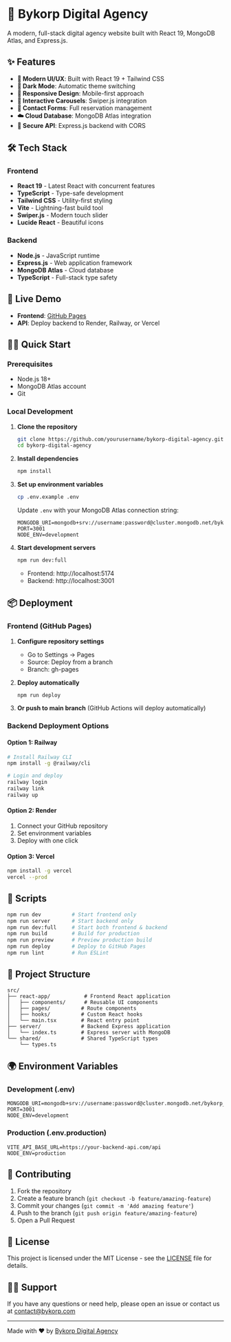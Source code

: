 # 🚀 Bykorp Digital Agency

A modern, full-stack digital agency website built with React 19, MongoDB Atlas, and Express.js.

## ✨ Features

- **🎨 Modern UI/UX**: Built with React 19 + Tailwind CSS
- **🌙 Dark Mode**: Automatic theme switching
- **📱 Responsive Design**: Mobile-first approach
- **🎠 Interactive Carousels**: Swiper.js integration
- **📝 Contact Forms**: Full reservation management
- **☁️ Cloud Database**: MongoDB Atlas integration
- **🔐 Secure API**: Express.js backend with CORS

## 🛠️ Tech Stack

### Frontend
- **React 19** - Latest React with concurrent features
- **TypeScript** - Type-safe development
- **Tailwind CSS** - Utility-first styling
- **Vite** - Lightning-fast build tool
- **Swiper.js** - Modern touch slider
- **Lucide React** - Beautiful icons

### Backend
- **Node.js** - JavaScript runtime
- **Express.js** - Web application framework
- **MongoDB Atlas** - Cloud database
- **TypeScript** - Full-stack type safety

## 🚀 Live Demo

- **Frontend**: [GitHub Pages](https://yourusername.github.io/bykorp-digital-agency/)
- **API**: Deploy backend to Render, Railway, or Vercel

## 🏃‍♂️ Quick Start

### Prerequisites
- Node.js 18+ 
- MongoDB Atlas account
- Git

### Local Development

1. **Clone the repository**
   ```bash
   git clone https://github.com/yourusername/bykorp-digital-agency.git
   cd bykorp-digital-agency
   ```

2. **Install dependencies**
   ```bash
   npm install
   ```

3. **Set up environment variables**
   ```bash
   cp .env.example .env
   ```
   Update `.env` with your MongoDB Atlas connection string:
   ```env
   MONGODB_URI=mongodb+srv://username:password@cluster.mongodb.net/bykorp_agency
   PORT=3001
   NODE_ENV=development
   ```

4. **Start development servers**
   ```bash
   npm run dev:full
   ```
   - Frontend: http://localhost:5174
   - Backend: http://localhost:3001

## 📦 Deployment

### Frontend (GitHub Pages)

1. **Configure repository settings**
   - Go to Settings → Pages
   - Source: Deploy from a branch
   - Branch: gh-pages

2. **Deploy automatically**
   ```bash
   npm run deploy
   ```

3. **Or push to main branch** (GitHub Actions will deploy automatically)

### Backend Deployment Options

#### Option 1: Railway
```bash
# Install Railway CLI
npm install -g @railway/cli

# Login and deploy
railway login
railway link
railway up
```

#### Option 2: Render
1. Connect your GitHub repository
2. Set environment variables
3. Deploy with one click

#### Option 3: Vercel
```bash
npm install -g vercel
vercel --prod
```

## 🔧 Scripts

```bash
npm run dev          # Start frontend only
npm run server       # Start backend only  
npm run dev:full     # Start both frontend & backend
npm run build        # Build for production
npm run preview      # Preview production build
npm run deploy       # Deploy to GitHub Pages
npm run lint         # Run ESLint
```

## 📁 Project Structure

```
src/
├── react-app/           # Frontend React application
│   ├── components/      # Reusable UI components
│   ├── pages/          # Route components
│   ├── hooks/          # Custom React hooks
│   └── main.tsx        # React entry point
├── server/             # Backend Express application
│   └── index.ts        # Express server with MongoDB
└── shared/             # Shared TypeScript types
    └── types.ts
```

## 🌍 Environment Variables

### Development (.env)
```env
MONGODB_URI=mongodb+srv://username:password@cluster.mongodb.net/bykorp_agency
PORT=3001
NODE_ENV=development
```

### Production (.env.production)
```env
VITE_API_BASE_URL=https://your-backend-api.com/api
NODE_ENV=production
```

## 🤝 Contributing

1. Fork the repository
2. Create a feature branch (`git checkout -b feature/amazing-feature`)
3. Commit your changes (`git commit -m 'Add amazing feature'`)
4. Push to the branch (`git push origin feature/amazing-feature`)
5. Open a Pull Request

## 📝 License

This project is licensed under the MIT License - see the [LICENSE](LICENSE) file for details.

## 🙋‍♂️ Support

If you have any questions or need help, please open an issue or contact us at contact@bykorp.com

---

Made with ❤️ by [Bykorp Digital Agency](https://github.com/yourusername/bykorp-digital-agency)
